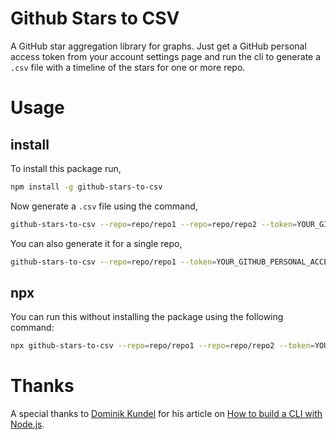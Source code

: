 # Github Stars to CSV
A GitHub star aggregation library for graphs. Just get a GitHub personal access token from your account settings page and run the cli to generate a `.csv` file with a timeline of the stars for one or more repo.

# Usage

## install

To install this package run,

```bash
npm install -g github-stars-to-csv
```

Now generate a `.csv` file using the command,
```bash
github-stars-to-csv --repo=repo/repo1 --repo=repo/repo2 --token=YOUR_GITHUB_PERSONAL_ACCESS_TOKEN
```

You can also generate it for a single repo,
```bash
github-stars-to-csv --repo=repo/repo1 --token=YOUR_GITHUB_PERSONAL_ACCESS_TOKEN
```


## npx
You can run this without installing the package using the following command:

```bash
npx github-stars-to-csv --repo=repo/repo1 --repo=repo/repo2 --token=YOUR_GITHUB_PERSONAL_ACCESS_TOKEN
```

# Thanks
A special thanks to [Dominik Kundel](https://github.com/dkundel) for his article on [How to build a CLI with Node.js](https://www.twilio.com/blog/how-to-build-a-cli-with-node-js).
